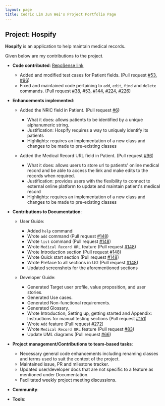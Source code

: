 ```yaml
---
layout: page
title: Cedric Lim Jun Wei's Project Portfolio Page
---
```


## Project: Hospify

**Hospify** is an application to help maintain medical records.

Given below are my contributions to the project.

* **Code contributed**: [RepoSense link](https://nus-cs2103-ay2021s1.github.io/tp-dashboard/#breakdown=true&search=cedo8)
  * Added and modified test cases for Patient fields. (Pull request [\#53](https://github.com/AY2021S1-CS2103T-W15-3/tp/pull/53), [\#96](https://github.com/AY2021S1-CS2103T-W15-3/tp/pull/96))
  * Fixed and maintained code pertaining to `add`, `edit`, `find` and `delete` commands. (Pull request [\#38](https://github.com/AY2021S1-CS2103T-W15-3/tp/pull/38), [\#53](https://github.com/AY2021S1-CS2103T-W15-3/tp/pull/53), [\#144](https://github.com/AY2021S1-CS2103T-W15-3/tp/pull/144), [\#224](https://github.com/AY2021S1-CS2103T-W15-3/tp/pull/224), [\#226](https://github.com/AY2021S1-CS2103T-W15-3/tp/pull/226))

* **Enhancements implemented**: 
  * Added the NRIC field in Patient. (Pull request [\#6](https://github.com/AY2021S1-CS2103T-W15-3/tp/pull/6))
    * What it does: allows patients to be identified by a unique alphanumeric string.
    * Justification: Hospify requires a way to uniquely identify its patients
    * Highlights: requires an implementation of a new class and changes to be made to pre-existing classes
  
  * Added the Medical Record URL field in Patient. (Pull request [\#96](https://github.com/AY2021S1-CS2103T-W15-3/tp/pull/96))
    * What it does: allows users to store url to patients' online medical record and be able to access the link and make edits to the records when required.
    * Justification: provides users with the flexibility to connect to external online platform to update and maintain patient's medical record
    * Highlights: requires an implementation of a new class and changes to be made to pre-existing classes
    
* **Contributions to Documentation**:
  * User Guide:
    * Added `help` command
    * Wrote `add` command (Pull request [\#148](https://github.com/AY2021S1-CS2103T-W15-3/tp/pull/148))
    * Wrote `list` command (Pull request [\#148](https://github.com/AY2021S1-CS2103T-W15-3/tp/pull/148))
    * Wrote `Medical Record URL` feature (Pull request [\#148](https://github.com/AY2021S1-CS2103T-W15-3/tp/pull/148))
    * Wrote Introduction section (Pull request [\#148](https://github.com/AY2021S1-CS2103T-W15-3/tp/pull/148))
    * Wrote Quick start section (Pull request [\#148](https://github.com/AY2021S1-CS2103T-W15-3/tp/pull/148))
    * Wrote Preface to all sections in UG (Pull request [\#148](https://github.com/AY2021S1-CS2103T-W15-3/tp/pull/148))
    * Updated screenshots for the aforementioned sections
  
  * Developer Guide:
    * Generated Target user profile, value proposition, and user stories.
    * Generated Use cases.
    * Generated Non-functional requirements.
    * Generated Glossary.
    * Wrote Introduction, Setting up, getting started and Appendix: Instructions for manual testing sections (Pull request [\#151](https://github.com/AY2021S1-CS2103T-W15-3/tp/pull/151))
    * Wrote `Add` feature (Pull request [\#272](https://github.com/AY2021S1-CS2103T-W15-3/tp/pull/272))
    * Wrote `Medical Record URL` feature (Pull request [\#83](https://github.com/AY2021S1-CS2103T-W15-3/tp/pull/83))
    * Update UML diagrams (Pull request [\#66](https://github.com/AY2021S1-CS2103T-W15-3/tp/pull/66))

* **Project management/Contributions to team-based tasks**:
    * Necessary general code enhancements including renaming classes and terms used to suit the context of the project.
    * Maintained issue, PR and milestone tracker.
    * Updated user/developer docs that are not specific to a feature as mentioned under Documentation.
    * Facilitated weekly project meeting discussions.

* **Community**:

* **Tools**:
